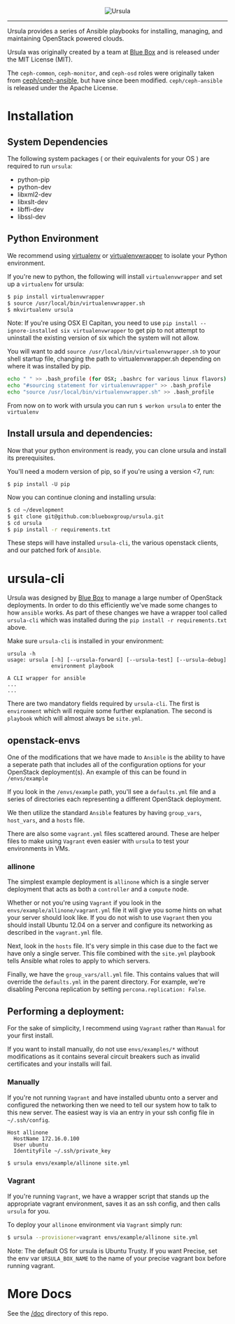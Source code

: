 

<div align="center"><img src="./ursula.png" alt="Ursula"></div><hr />

Ursula provides a series of Ansible playbooks for installing, managing, and
maintaining OpenStack powered clouds.

Ursula was originally created by a team at [Blue Box](https://www.blueboxcloud.com) and is
released under the MIT License (MIT).

The `ceph-common`, `ceph-monitor`, and `ceph-osd` roles were originally taken from
[ceph/ceph-ansible](https://github.com/ceph/ceph-ansible), but have since been
modified. `ceph/ceph-ansible` is released under the Apache License.

# Installation

## System Dependencies

The following system packages ( or their equivalents for your OS ) are
required to run `ursula`:

* python-pip
* python-dev
* libxml2-dev
* libxslt-dev
* libffi-dev
* libssl-dev

## Python Environment

We recommend using [virtualenv](http://virtualenv.readthedocs.org/en/latest/) or
[virtualenvwrapper](https://virtualenvwrapper.readthedocs.org/en/latest/)
to isolate your Python environment.

If you're new to python, the following will install `virtualenvwrapper` and set
up a `virtualenv` for ursula:

```bash
$ pip install virtualenvwrapper
$ source /usr/local/bin/virtualenvwrapper.sh
$ mkvirtualenv ursula
```

Note: If you're using OSX El Capitan, you need to use ```pip install --ignore-installed six virtualenvwrapper``` to get pip to not attempt to uninstall the existing version of six which the system will not allow.

You will want to add `source /usr/local/bin/virtualenvwrapper.sh` to your shell startup file, changing the path to virtualenvwrapper.sh
depending on where it was installed by pip.

```bash
echo " " >> .bash_profile (for OSX; .bashrc for various linux flavors)
echo "#sourcing statement for virtualenvwrapper" >> .bash_profile
echo "source /usr/local/bin/virtualenvwrapper.sh" >> .bash_profile
```

From now on to work with ursula you can run `$ workon ursula` to
enter the `virtualenv`

## Install ursula and dependencies:

Now that your python environment is ready, you can clone ursula and install
its prerequisites.

You'll need a modern version of pip, so if you're using a version <7,
run:

```
$ pip install -U pip
```

Now you can continue cloning and installing ursula:

```bash
$ cd ~/development
$ git clone git@github.com:blueboxgroup/ursula.git
$ cd ursula
$ pip install -r requirements.txt
```

These steps will have installed `ursula-cli`, the various openstack clients, and our
patched fork of `Ansible`.

# ursula-cli

Ursula was designed by [Blue Box](https://www.bluebox.net) to manage a large
number of OpenStack deployments. In order to do this efficiently we've made
some changes to how `ansible` works. As part of these changes we have a
wrapper tool called `ursula-cli` which was installed during the
`pip install -r requirements.txt` above.

Make sure `ursula-cli` is installed in your environment:

```
ursula -h
usage: ursula [-h] [--ursula-forward] [--ursula-test] [--ursula-debug]
              environment playbook

A CLI wrapper for ansible
...
...
```

There are two mandatory fields required by `ursula-cli`.  The first is
`environment` which will require some further explanation.
The second is `playbook` which will almost always be `site.yml`.

## openstack-envs

One of the modifications that we have made to `Ansible` is the ability to have
a seperate path that includes all of the configuration options for your
OpenStack deployment(s).   An example of this can be found in `/envs/example`

If you look in the `/envs/example` path, you'll see a `defaults.yml` file and a
series of directories each representing a different OpenStack deployment.

We then utilize the standard `Ansible` features by having `group_vars`,
`host_vars`, and a `hosts` file.

There are also some `vagrant.yml` files scattered around.  These are helper
files to make using `Vagrant` even easier with `ursula` to test your
environments in VMs.

### allinone

The simplest example deployment is `allinone` which is a single server
deployment that acts as both a `controller` and a `compute` node.

Whether or not you're using `Vagrant` if you look in the
`envs/example/allinone/vagrant.yml` file it will give you some hints on what
your server should look like.  If you do not wish to use `Vagrant` then you
should install Ubuntu 12.04 on a server and configure its networking as
described in the `vagrant.yml` file.

Next, look in the `hosts` file.  It's very simple in this case due to the fact
we have only a single server.  This file combined with the `site.yml` playbook
tells Ansible what roles to apply to which servers.

Finally, we have the `group_vars/all.yml` file.  This contains values that will
override the `defaults.yml` in the parent directory.  For example, we're
disabling Percona replication by setting `percona.replication: False`.

## Performing a deployment:

For the sake of simplicity, I recommend using `Vagrant` rather than `Manual` for your first install. 

If you want to install manually, do not use `envs/examples/*` without modifications as it contains several circuit breakers such
as invalid certificates and your installs will fail.

### Manually

If you're not running `Vagrant` and have installed ubuntu onto a server and
configured the networking then we need to tell our system how to talk to this
new server.  The easiest way is via an entry in your ssh config file in
`~/.ssh/config`.

```
Host allinone
  HostName 172.16.0.100
  User ubuntu
  IdentityFile ~/.ssh/private_key
```

```bash
$ ursula envs/example/allinone site.yml
```

### Vagrant

If you're running `Vagrant`, we have a wrapper script that stands up the
appropriate vagrant environment, saves it as an ssh config, and then calls
`ursula` for you.

To deploy your `allinone` environment via `Vagrant` simply run:

```bash
$ ursula --provisioner=vagrant envs/example/allinone site.yml
```

Note: The default OS for ursula is Ubuntu Trusty. If you want Precise, set
the env var `URSULA_BOX_NAME` to the name of your precise vagrant
box before running vagrant.

# More Docs

See the [/doc](https://github.com/blueboxgroup/ursula/tree/master/doc) directory of this repo.
